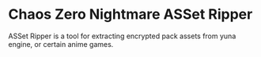# Chaos Zero Nightmare ASSet Ripper
ASSet Ripper is a tool for extracting encrypted pack assets from yuna engine, or certain anime games.
